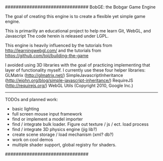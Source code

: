 ###############################
BobGE: the Bobgar Game Engine

The goal of creating this engine is to create a flexible yet simple game engine.

This is primarilly an educational project to help me learn Git, WebGL, and Javascript
The code herein is released under LGPL.

This engine is heavily influenced by the tutorials from http://learningwebgl.com/
and the tutorials from https://github.com/toji/building-the-game

I avoided using 3D libraries with the goal of practicing implementing that layer of
functionality myself.  I currently use these four helper libraries: 
GLMatrix (http://glmatrix.net/)
SimpleJavascriptInheritance (http://ejohn.org/blog/simple-javascript-inheritance/)
RequireJS (http://requirejs.org/)
WebGL Utils (Copyright 2010, Google Inc.)

***************************************
TODOs and planned work:
*  basic lighting
*  full screen mouse input framework
*  find or implement a model importer
*  find / integrate bulk loader.  Figure out texture / js / ect. load process
*  find / integrate 3D physics engine (jig lib?)
*  create scene storage / load mechanism (xml?  db?)
*  work on cool demos
*  multiple shader support, global registry for shaders.

###############################